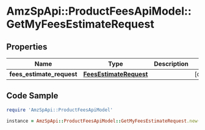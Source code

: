 # AmzSpApi::ProductFeesApiModel::GetMyFeesEstimateRequest

## Properties

Name | Type | Description | Notes
------------ | ------------- | ------------- | -------------
**fees_estimate_request** | [**FeesEstimateRequest**](FeesEstimateRequest.md) |  | [optional] 

## Code Sample

```ruby
require 'AmzSpApi::ProductFeesApiModel'

instance = AmzSpApi::ProductFeesApiModel::GetMyFeesEstimateRequest.new(fees_estimate_request: null)
```


